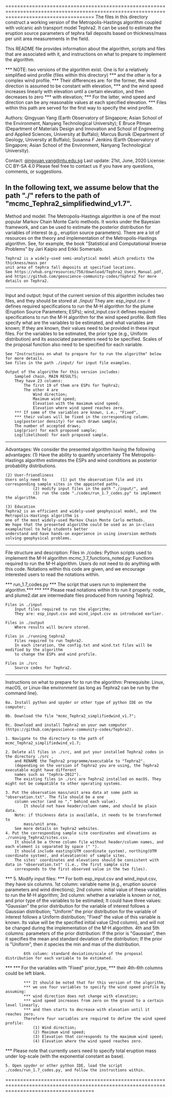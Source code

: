 ==========================================================================================================================================
The files in this directory construct a working version of the Metropolis-Hastings algorithm 
coupled with volcanic ash transport model Tephra2.
It can be used to estimate the eruption source parameters of tephra fall deposits based on 
thickness/mass per unit area measurements in the field. 

This README file provides information about the algorithm, scripts and files
that are associated with it, and instructions on what to prepare to implement the
algorithm. 

*** NOTE: two versions of the algorithm exist. One is for a relatively simplified wind profile (files within this directory)
*** 	  and the other is for a complex wind profile.
*** 	  Their differences are: for the former, the wind direction is assumed to be constant with elevation,
*** 	  and the wind speed increases linearly with elevation until a certain elevation, and then decreases to zero
*** 	  with elevation;
***	  For the latter, wind speed and direction can be any reasonable values at each specified elevation. 
*** 	  Files within this path are served for the first way to specify the wind profile.

Authors: 
	Qingyuan Yang 
		(Earth Observatory of Singapore; Asian School of the Environment, Nanyang Technological University); 
	E Bruce Pitman 
		(Department of Materials Design and Innovation and School of Engineering and Applied Sciences, University at Buffalo);
	Marcus Bursik 
		(Department of Geology, University at Buffalo);
	Susanna F Jenkins 
		(Earth Observatory of Singapore; Asian School of the Environment, Nanyang Technological University).

Contact: qingyuan.yang@ntu.edu.sg
Last update: 21st, June, 2020
License: CC BY-SA 4.0
Please feel free to contact us if you have any questions, comments, or suggestions.

In the following text, we assume below that the path "./" refers to the path of "mcmc_Tephra2_simplifiedwind_v1.7".
------------------------------------------------------------------------------------------------------------------------------------------
Method and model:
	The Metropolis-Hastings algorithm is one of the most popular Markov Chain Monte Carlo methods. 
	It works under the Bayesian framework, and can be used to estimate the posterior distribution for variables of interest 
	(e.g., eruption source parameters). 
	There are a lot of resources on the theory and implementation of the Metropolis-Hastings algorithm. 
	See, for example, the book "Statistical and Computational Inverse Problems" by Jari Kaipio and Erkki Somersalo. 

	Tephra2 is a widely-used semi-analytical model which predicts the thickness/mass per 
	unit area of tephra fall deposits at specified locations.
	See https://vhub.org/resources/756/download/Tephra2_Users_Manual.pdf, 
	and https://github.com/geoscience-community-codes/Tephra2 for more details on Tephra2.
------------------------------------------------------------------------------------------------------------------------------------------
Input and output: 
	Input of the current version of this algorithm includes two files, and they should be stored at ./input/
	They are:
		esp_input.csv: it defines required specifications to run the M-H algorithm for the plume (Eruption Source Parameters;
		ESPs);
		wind_input.csv:it defines required specifications to run the M-H algorithm for the wind speed profile.
	Both files specify what are the variables to be estimated, and what variables are known;
	If they are known, their values need to be provided in these input files. 
	For the variables to be estimated, the prior type (e.g., Uniform distribution) and its associated parameters need to be 
	specified. Scales of the proposal function also need to be specified for each variable. 
	
	See "Instructions on what to prepare for to run the algorithm" below for more details.
	See files in the path ./input/ for input file examples.

	Output of the algorithm for this version includes:
		Sampled chain, MAIN RESULTS;
		They have 23 columns:
			The first 19 of them are ESPs for Tephra2;
			The other 4 are 
				Wind direction;	
				Maximum wind speed;
				Elevation with the maximum wind speed;
				Elevation where wind speed reaches zero.
		*** If some of the variables are known, i.e., "Fixed",
		*** their values will be fixed in the corresponding column.
		Log(posterior density) for each drawn sample;
		The number of accepted draws;	
		Log(prior) for each proposed sample;
		Log(likelihood) for each proposed sample.

------------------------------------------------------------------------------------------------------------------------------------------
Advantages:
We consider the presented algorithm having the following advantages:
	(1) Have the ability to quantify uncertainty
	The Metropolis-Hastings algorithm estimates the ESPs and wind conditions as 
	posterior probability distributions.
	
	(2) User-friendliness
	Users only need to  	(1) put the observation file and its corresponding sample sites in the appointed paths,  
				(2) modify input files in the path "./input/", and 
				(3) run the code "./codes/run_1.7_codes.py" to implement the algorithm.
	
	(3) Education 
	Tephra2 is an efficient and widely-used geophysical model, and the Metropolis-Hastings algorithm is 
	one of the most widely-used Markov Chain Monte Carlo methods.
	We hope that the presented algorithm could be used as an in-class example/tool to help students better 
	understand and have hands-on experience in using inversion methods solving geophysical problems. 	
------------------------------------------------------------------------------------------------------------------------------------------
File structure and description:
	Files in ./codes:
		Python scripts used to implement the M-H algorithm
		mcmc_1.7_functions_noted.py:
			Functions required to run the M-H algorithm.
			Users do not need to do anything with this code.
			Notations within this code are given, and we encourage interested users to read the notations within.
			
***		run_1.7_codes.py        *** The script that users run to implement the algorithm.*** 
***				        *** Please read notations within it to run it properly.
		node_ and plume2.dat are intermediate files produced from running Tephra2. 

	Files in ./input
		Input files required to run the algorithm;
		They are: esp_input.csv and wind_input.csv as introduced earlier.

	Files in ./output
		Where results will be/are stored.

	Files in ./running_tephra2
		Files required to run Tephra2.  
		In each iteration, the config.txt and wind.txt files will be modified by the algorithm
		to change the ESPs and wind profile.
		
	Files in ./src
		Source codes for Tephra2.
		
------------------------------------------------------------------------------------------------------------------------------------------
Instructions on what to prepare for to run the algorithm:
	Prerequisite:
		Linux, macOS, or Linux-like environment (as long as Tephra2 can be run by the command line).
	
	0a. Install python and spyder or other type of python IDE on the computer;

	0b. Download the file "mcmc_Tephra2_simplifiedwind_v1.7";
	
	0c. Download and install Tephra2 on your own computer (https://github.com/geoscience-community-codes/Tephra2).

	1. Navigate to the directory to the path of mcmc_Tephra2_simplifiedwind_v1.7;

	2. Delete all files in ./src, and put your installed Tephra2 codes in the directory ./src ,
		and RENAME the Tephra2 programme/executable to "Tephra2".
		(depending on the version of Tephra2 you are using, the Tephra2 executable might have different 
		names such as "tephra-2012"). 
		The existing files in ./src are Tephra2 installed on macOS. They might not be compatible to other operating systems.  	

	3. Put the observation mass/unit area data at some path as "observation.txt". The file should be a one 
		column vector (and no "," behind each value).
        	It should not have header/column name, and should be plain data.
 		Note: if thickness data is available, it needs to be transformed to
	     	mass/unit area.
 		See more details on Tephra2 websites. 
	4. Put the corresponding sample site coordinates and elevations as ./running_Tephra2/sites.csv.
		It should be a three column file without header/column names, and each element is separated by space (" ").
		It should include easting(UTM coordinate system), northing(UTM coordinate system), and elevation(m) of sample sites.  
		The sites' coordinates and elevations should be consistent with data in "observation.txt" (i.e., the first sample site
		corresponds to the first observed value in the two files).

***	5. Modify input files:
***		For both esp_input.csv and wind_input.csv, they have six columns.
			1st column: variable name (e.g., eruption source parameters and wind directions);
			2nd column: initial value of these variables to run the M-H algorithm;
			3rd column: whether a variable is known or not, and prior type of the variables to be estimated;
				It could have three values:
					"Gaussian"	the prior distribution for the variable of interest follows 
							a Gaussian distribution;
					"Uniform"	the prior distribution for the variable of interest follows 
							a Uniform distribution;
					"Fixed"		the value of this variable is known. Its value will be the 
							specified initial value (2nd column), and will not be changed
							during the implementation of the M-H algorithm.
			4th and 5th columns: parameters of the prior distribution:
				If the prior is "Gaussian", then it specifies the mean and standard deviation of the distribution;
				If the prior is "Uniform", then it species the min and max of the distribution.

			6th column: standard deviation/scale of the proposal distribution for each variable to be estimated.
***			*** For the variables with "Fixed" prior_type,
			*** their 4th-6th columns could be left blank.

			*** It should be noted that for this version of the algorithm, 
			*** we use four variables to specify the wind speed profile by assuming:
			*** wind direction does not change with elevation;
			*** wind speed increases from zero on the ground to a certain level linearly,
			*** and then starts to decrease with elevation until it reaches zero. 
			Therefore four variables are required to define the wind speed profile:
				(1) Wind direction;
				(2) Maximum wind speed;
				(3) Elevation that corresponds to the maximum wind speed;
				(4) Elevation where the wind speed reaches zero. 
***		Please note that currently users need to specify total eruption mass under log-scale (with the exponential constant as base).			


	5. Open spyder or other python IDE, load the script ./codes/run_1.7_codes.py, and follow the instructions within.
==========================================================================================================================================
	


